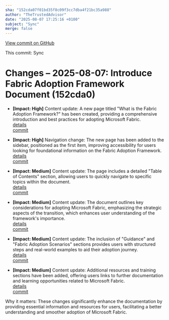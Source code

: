 ```yaml
---
sha: "152cda07f01bd35f8c09f3cc7dba4f21bc35a988"
author: "TheTrustedAdvisor"
date: "2025-08-07 17:25:16 +0100"
subject: "Sync"
merge: false
---
```


[View commit on GitHub](https://github.com/TheTrustedAdvisor/FabricAdoptionFramework/commit/152cda07f01bd35f8c09f3cc7dba4f21bc35a988)

This commit: Sync

# Changes – 2025-08-07: Introduce Fabric Adoption Framework Document (152cda0)

- **[Impact: High]** Content update: A new page titled "What is the Fabric Adoption Framework?" has been created, providing a comprehensive introduction and best practices for adopting Microsoft Fabric.  
   [details](/docs/about/changes/2025-08-07-what-is-the-fabric-adoption-framework)  
   [commit](https://github.com/TheTrustedAdvisor/FabricAdoptionFramework/commit/152cda07f01bd35f8c09f3cc7dba4f21bc35a988)

- **[Impact: High]** Navigation change: The new page has been added to the sidebar, positioned as the first item, improving accessibility for users looking for foundational information on the Fabric Adoption Framework.  
   [details](/docs/about/changes/2025-08-07-what-is-the-fabric-adoption-framework)  
   [commit](https://github.com/TheTrustedAdvisor/FabricAdoptionFramework/commit/152cda07f01bd35f8c09f3cc7dba4f21bc35a988)

- **[Impact: Medium]** Content update: The page includes a detailed "Table of Contents" section, allowing users to quickly navigate to specific topics within the document.  
   [details](/docs/about/changes/2025-08-07-what-is-the-fabric-adoption-framework)  
   [commit](https://github.com/TheTrustedAdvisor/FabricAdoptionFramework/commit/152cda07f01bd35f8c09f3cc7dba4f21bc35a988)

- **[Impact: Medium]** Content update: The document outlines key considerations for adopting Microsoft Fabric, emphasizing the strategic aspects of the transition, which enhances user understanding of the framework's importance.  
   [details](/docs/about/changes/2025-08-07-what-is-the-fabric-adoption-framework)  
   [commit](https://github.com/TheTrustedAdvisor/FabricAdoptionFramework/commit/152cda07f01bd35f8c09f3cc7dba4f21bc35a988)

- **[Impact: Medium]** Content update: The inclusion of "Guidance" and "Fabric Adoption Scenarios" sections provides users with structured steps and real-world examples to aid their adoption journey.  
   [details](/docs/about/changes/2025-08-07-what-is-the-fabric-adoption-framework)  
   [commit](https://github.com/TheTrustedAdvisor/FabricAdoptionFramework/commit/152cda07f01bd35f8c09f3cc7dba4f21bc35a988)

- **[Impact: Medium]** Content update: Additional resources and training sections have been added, offering users links to further documentation and learning opportunities related to Microsoft Fabric.  
   [details](/docs/about/changes/2025-08-07-what-is-the-fabric-adoption-framework)  
   [commit](https://github.com/TheTrustedAdvisor/FabricAdoptionFramework/commit/152cda07f01bd35f8c09f3cc7dba4f21bc35a988)

Why it matters: These changes significantly enhance the documentation by providing essential information and resources for users, facilitating a better understanding and smoother adoption of Microsoft Fabric.
